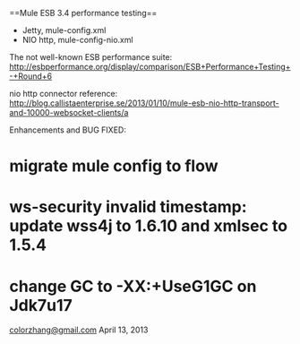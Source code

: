 ==Mule ESB 3.4 performance testing==

- Jetty, mule-config.xml
- NIO http, mule-config-nio.xml

The not well-known ESB performance suite:
http://esbperformance.org/display/comparison/ESB+Performance+Testing+-+Round+6

nio http connector reference:
http://blog.callistaenterprise.se/2013/01/10/mule-esb-nio-http-transport-and-10000-websocket-clients/a


Enhancements and BUG FIXED:

# migrate mule config to flow
# ws-security invalid timestamp: update wss4j to 1.6.10 and xmlsec to 1.5.4
# change GC to -XX:+UseG1GC on Jdk7u17

 colorzhang@gmail.com
 April 13, 2013
